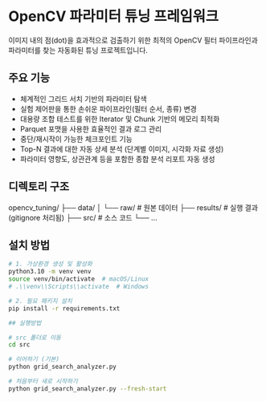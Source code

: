 # OpenCV 파라미터 튜닝 프레임워크

이미지 내의 점(dot)을 효과적으로 검출하기 위한 최적의 OpenCV 필터 파이프라인과 파라미터를 찾는 자동화된 튜닝 프로젝트입니다.

## 주요 기능
- 체계적인 그리드 서치 기반의 파라미터 탐색
- 실험 제어판을 통한 손쉬운 파이프라인(필터 순서, 종류) 변경
- 대용량 조합 테스트를 위한 Iterator 및 Chunk 기반의 메모리 최적화
- Parquet 포맷을 사용한 효율적인 결과 로그 관리
- 중단/재시작이 가능한 체크포인트 기능
- Top-N 결과에 대한 자동 상세 분석 (단계별 이미지, 시각화 자료 생성)
- 파라미터 영향도, 상관관계 등을 포함한 종합 분석 리포트 자동 생성

## 디렉토리 구조
opencv_tuning/
├── data/
│   └── raw/          # 원본 데이터
├── results/          # 실행 결과 (gitignore 처리됨)
├── src/              # 소스 코드
└── ...
## 설치 방법
```bash
# 1. 가상환경 생성 및 활성화
python3.10 -m venv venv
source venv/bin/activate  # macOS/Linux
# .\\venv\\Scripts\\activate  # Windows

# 2. 필요 패키지 설치
pip install -r requirements.txt

## 실행방법

# src 폴더로 이동
cd src

# 이어하기 (기본)
python grid_search_analyzer.py

# 처음부터 새로 시작하기
python grid_search_analyzer.py --fresh-start